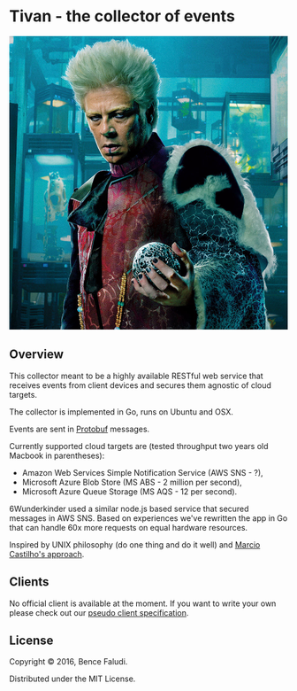 # Tivan - the collector of events

![](docs/tivan.jpg)

## Overview

This collector meant to be a highly available RESTful web service that receives events from client devices and secures them agnostic of cloud targets.

The collector is implemented in Go, runs on Ubuntu and OSX.

Events are sent in [Protobuf](https://github.com/sub-ninja/tivan/blob/master/payload/payload.proto) messages.

Currently supported cloud targets are (tested throughput two years old Macbook in parentheses):

* Amazon Web Services Simple Notification Service (AWS SNS - ?),
* Microsoft Azure Blob Store (MS ABS - 2 million per second),
* Microsoft Azure Queue Storage (MS AQS - 12 per second).

6Wunderkinder used a similar node.js based service that secured messages in AWS SNS. Based on experiences we've rewritten the app in Go that can handle 60x more requests on equal hardware resources.

Inspired by UNIX philosophy (do one thing and do it well) and [Marcio Castilho's approach](http://marcio.io/2015/07/handling-1-million-requests-per-minute-with-golang/).

## Clients

No official client is available at the moment. If you want to write your own please check out our [pseudo client specification](docs/pseudo-client.md).

## License

Copyright © 2016, Bence Faludi.

Distributed under the MIT License.